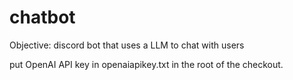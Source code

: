 # chatbot

Objective: discord bot that uses a LLM to chat with users

put OpenAI API key in openaiapikey.txt in the root of the checkout.
